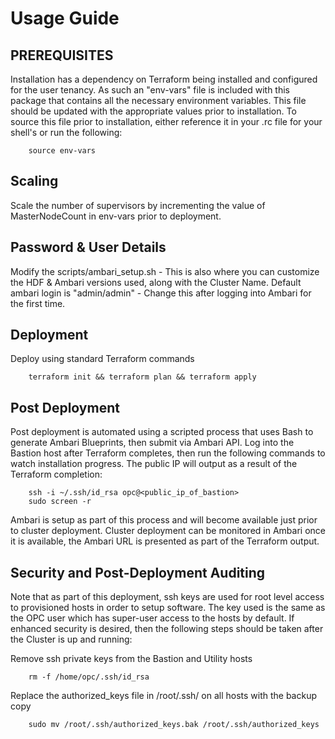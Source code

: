 # Usage Guide

## PREREQUISITES

Installation has a dependency on Terraform being installed and configured for the user tenancy.   As such an "env-vars" file is included with this package that contains all the necessary environment variables.  This file should be updated with the appropriate values prior to installation.  To source this file prior to installation, either reference it in your .rc file for your shell's or run the following:

        source env-vars

## Scaling

Scale the number of supervisors by incrementing the value of MasterNodeCount in env-vars prior to deployment.  

## Password & User Details

Modify the scripts/ambari_setup.sh - This is also where you can customize the HDF & Ambari versions used, along with the Cluster Name.  Default ambari login is "admin/admin" - Change this after logging into Ambari for the first time.

## Deployment

Deploy using standard Terraform commands

        terraform init && terraform plan && terraform apply

## Post Deployment

Post deployment is automated using a scripted process that uses Bash to generate Ambari Blueprints, then submit via Ambari API. Log into the Bastion host after Terraform completes, then run the following commands to watch installation progress.  The public IP will output as a result of the Terraform completion:

        ssh -i ~/.ssh/id_rsa opc@<public_ip_of_bastion>
        sudo screen -r

Ambari is setup as part of this process and will become available just prior to cluster deployment.   Cluster deployment can be monitored in Ambari once it is available, the Ambari URL is presented as part of the Terraform output.

## Security and Post-Deployment Auditing

Note that as part of this deployment, ssh keys are used for root level access to provisioned hosts in order to setup software.  The key used is the same as the OPC user which has super-user access to the hosts by default.   If enhanced security is desired, then the following steps should be taken after the Cluster is up and running:

Remove ssh private keys from the Bastion and Utility hosts

        rm -f /home/opc/.ssh/id_rsa

Replace the authorized_keys file in /root/.ssh/ on all hosts with the backup copy

        sudo mv /root/.ssh/authorized_keys.bak /root/.ssh/authorized_keys
